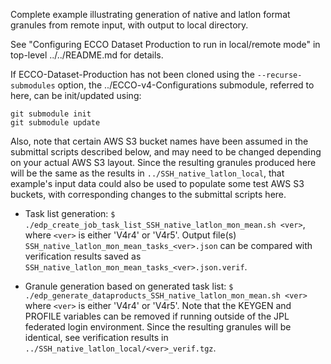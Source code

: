 
Complete example illustrating generation of native and latlon format
granules from remote input, with output to local directory.

See "Configuring ECCO Dataset Production to run in local/remote mode"
in top-level ../../README.md for details.

If ECCO-Dataset-Production has not been cloned using the
`--recurse-submodules` option, the ../ECCO-v4-Configurations
submodule, referred to here, can be init/updated using:

    git submodule init
    git submodule update

Also, note that certain AWS S3 bucket names have been assumed in the
submittal scripts described below, and may need to be changed
depending on your actual AWS S3 layout. Since the resulting granules
produced here will be the same as the results in
`../SSH_native_latlon_local`, that example's input data could also be
used to populate some test AWS S3 buckets, with corresponding changes
to the submittal scripts here.

- Task list generation:
  `$ ./edp_create_job_task_list_SSH_native_latlon_mon_mean.sh <ver>`,
  where `<ver>` is either 'V4r4' or 'V4r5'.  Output file(s)
  `SSH_native_latlon_mon_mean_tasks_<ver>.json` can be compared with
  verification results saved as
  `SSH_native_latlon_mon_mean_tasks_<ver>.json.verif`.
  
- Granule generation based on generated task list:
  `$ ./edp_generate_dataproducts_SSH_native_latlon_mon_mean.sh <ver>`
  where `<ver>` is either 'V4r4' or 'V4r5'.  Note that the KEYGEN and
  PROFILE variables can be removed if running outside of the JPL
  federated login environment.  Since the resulting granules will be
  identical, see verification results in
  `../SSH_native_latlon_local/<ver>_verif.tgz`.
